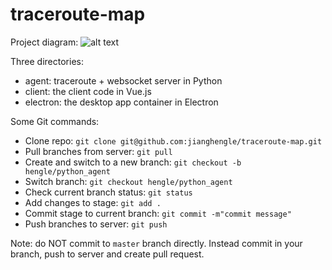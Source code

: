 # traceroute-map

Project diagram:
![alt text](https://github.com/jianghengle/traceroute-map/raw/master/traceroute-map.png)

Three directories:
* agent: traceroute + websocket server in Python
* client: the client code in Vue.js
* electron: the desktop app container in Electron

Some Git commands:
* Clone repo: `git clone git@github.com:jianghengle/traceroute-map.git`
* Pull branches from server: `git pull`
* Create and switch to a new branch: `git checkout -b hengle/python_agent` 
* Switch branch: `git checkout hengle/python_agent`
* Check current branch status: `git status`
* Add changes to stage: `git add .`
* Commit stage to current branch: `git commit -m"commit message"`
* Push branches to server: `git push`

Note: do NOT commit to `master` branch directly. Instead commit in your branch, push to server and create pull request.
